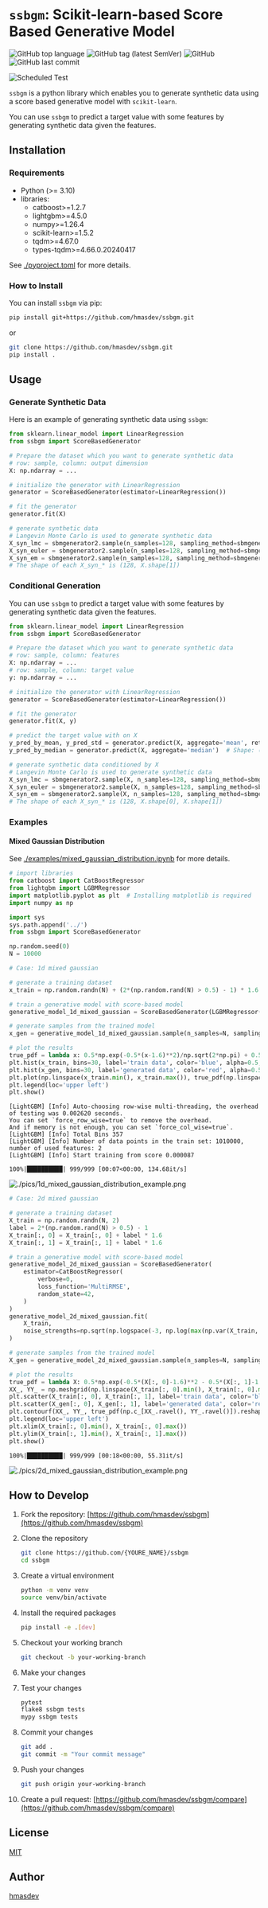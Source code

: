# `ssbgm`: Scikit-learn-based Score Based Generative Model

![GitHub top language](https://img.shields.io/github/languages/top/hmasdev/ssbgm)
![GitHub tag (latest SemVer)](https://img.shields.io/github/v/tag/hmasdev/ssbgm?sort=semver)
![GitHub](https://img.shields.io/github/license/hmasdev/ssbgm)
![GitHub last commit](https://img.shields.io/github/last-commit/hmasdev/ssbgm)

![Scheduled Test](https://github.com/hmasdev/ssbgm/actions/workflows/tests-on-schedule.yaml/badge.svg)

`ssbgm` is a python library which enables you to generate synthetic data using a score based generative model with `scikit-learn`.

You can use `ssbgm` to predict a target value with some features by generating synthetic data given the features.

## Installation

### Requirements

- Python (>= 3.10)
- libraries:
  - catboost>=1.2.7
  - lightgbm>=4.5.0
  - numpy>=1.26.4
  - scikit-learn>=1.5.2
  - tqdm>=4.67.0
  - types-tqdm>=4.66.0.20240417

See [./pyproject.toml](./pyproject.toml) for more details.

### How to Install

You can install `ssbgm` via pip:

```bash
pip install git+https://github.com/hmasdev/ssbgm.git
```

or

```bash
git clone https://github.com/hmasdev/ssbgm.git
pip install .
```

## Usage

### Generate Synthetic Data

Here is an example of generating synthetic data using `ssbgm`:

```python
from sklearn.linear_model import LinearRegression
from ssbgm import ScoreBasedGenerator

# Prepare the dataset which you want to generate synthetic data
# row: sample, column: output dimension
X: np.ndarray = ...

# initialize the generator with LinearRegression
generator = ScoreBasedGenerator(estimator=LinearRegression())

# fit the generator
generator.fit(X)

# generate synthetic data
# Langevin Monte Carlo is used to generate synthetic data
X_syn_lmc = sbmgenerator2.sample(n_samples=128, sampling_method=sbmgenerator2.SamplingMethod.LANGEVIN_MONTECARLO, alpha=0.2, n_warmup=1000).squeeze()
X_syn_euler = sbmgenerator2.sample(n_samples=128, sampling_method=sbmgenerator2.SamplingMethod.EULER).squeeze()
X_syn_em = sbmgenerator2.sample(n_samples=128, sampling_method=sbmgenerator2.SamplingMethod.EULER_MARUYAMA).squeeze()
# The shape of each X_syn_* is (128, X.shape[1])
```

### Conditional Generation

You can use `ssbgm` to predict a target value with some features by generating synthetic data given the features.

```python
from sklearn.linear_model import LinearRegression
from ssbgm import ScoreBasedGenerator

# Prepare the dataset which you want to generate synthetic data
# row: sample, column: features
X: np.ndarray = ...
# row: sample, column: target value
y: np.ndarray = ...

# initialize the generator with LinearRegression
generator = ScoreBasedGenerator(estimator=LinearRegression())

# fit the generator
generator.fit(X, y)

# predict the target value with on X
y_pred_by_mean, y_pred_std = generator.predict(X, aggregate='mean', return_std=True)  # Shape: (X.shape[0], y.shape[1]), (X.shape[0], y.shape[1])
y_pred_by_median = generator.predict(X, aggregate='median')  # Shape: (X.shape[0], y.shape[1])

# generate synthetic data conditioned by X
# Langevin Monte Carlo is used to generate synthetic data
X_syn_lmc = sbmgenerator2.sample(X, n_samples=128, sampling_method=sbmgenerator2.SamplingMethod.LANGEVIN_MONTECARLO, alpha=0.2, n_warmup=1000).squeeze()
X_syn_euler = sbmgenerator2.sample(X, n_samples=128, sampling_method=sbmgenerator2.SamplingMethod.EULER).squeeze()
X_syn_em = sbmgenerator2.sample(X, n_samples=128, sampling_method=sbmgenerator2.SamplingMethod.EULER_MARUYAMA).squeeze()
# The shape of each X_syn_* is (128, X.shape[0], X.shape[1])
```

### Examples

#### Mixed Gaussian Distribution

See [./examples/mixed_gaussian_distribution.ipynb](./examples/mixed_gaussian_distribution.ipynb) for more details.

```python
# import libraries
from catboost import CatBoostRegressor
from lightgbm import LGBMRegressor
import matplotlib.pyplot as plt  # Installing matplotlib is required
import numpy as np

import sys
sys.path.append('../')
from ssbgm import ScoreBasedGenerator

np.random.seed(0)
N = 10000
```

```python
# Case: 1d mixed gaussian

# generate a training dataset
x_train = np.random.randn(N) + (2*(np.random.rand(N) > 0.5) - 1) * 1.6

# train a generative model with score-based model
generative_model_1d_mixed_gaussian = ScoreBasedGenerator(LGBMRegressor(random_state=42)).fit(x_train, noise_strengths=np.sqrt(np.logspace(-3, np.log(x_train.var()), 101)))

# generate samples from the trained model
x_gen = generative_model_1d_mixed_gaussian.sample(n_samples=N, sampling_method=ScoreBasedGenerator.SamplingMethod.EULER).squeeze()

# plot the results
true_pdf = lambda x: 0.5*np.exp(-0.5*(x-1.6)**2)/np.sqrt(2*np.pi) + 0.5*np.exp(-0.5*(x+1.6)**2)/np.sqrt(2*np.pi)
plt.hist(x_train, bins=30, label='train data', color='blue', alpha=0.5, density=True)
plt.hist(x_gen, bins=30, label='generated data', color='red', alpha=0.5, density=True)
plt.plot(np.linspace(x_train.min(), x_train.max()), true_pdf(np.linspace(x_train.min(), x_train.max())), 'k-', label='true pdf')
plt.legend(loc='upper left')
plt.show()
```

    [LightGBM] [Info] Auto-choosing row-wise multi-threading, the overhead of testing was 0.002620 seconds.
    You can set `force_row_wise=true` to remove the overhead.
    And if memory is not enough, you can set `force_col_wise=true`.
    [LightGBM] [Info] Total Bins 357
    [LightGBM] [Info] Number of data points in the train set: 1010000, number of used features: 2
    [LightGBM] [Info] Start training from score 0.000087

    100%|██████████| 999/999 [00:07<00:00, 134.68it/s]

![./pics/1d_mixed_gaussian_distribution_example.png](./pics/1d_mixed_gaussian_distribution_example.png)

```python
# Case: 2d mixed gaussian

# generate a training dataset
X_train = np.random.randn(N, 2)
label = 2*(np.random.rand(N) > 0.5) - 1
X_train[:, 0] = X_train[:, 0] + label * 1.6
X_train[:, 1] = X_train[:, 1] + label * 1.6

# train a generative model with score-based model
generative_model_2d_mixed_gaussian = ScoreBasedGenerator(
    estimator=CatBoostRegressor(
        verbose=0,
        loss_function='MultiRMSE',
        random_state=42,
    )
)
generative_model_2d_mixed_gaussian.fit(
    X_train,
    noise_strengths=np.sqrt(np.logspace(-3, np.log(max(np.var(X_train, axis=0))), 11)),
)

# generate samples from the trained model
X_gen = generative_model_2d_mixed_gaussian.sample(n_samples=N, sampling_method=ScoreBasedGenerator.SamplingMethod.EULER).squeeze()

# plot the results
true_pdf = lambda X: 0.5*np.exp(-0.5*(X[:, 0]-1.6)**2 - 0.5*(X[:, 1]-1.6)**2)/2/np.pi + 0.5*np.exp(-0.5*(X[:, 0]+1.6)**2 - 0.5*(X[:, 1]+1.6)**2)/2/np.pi
XX_, YY_ = np.meshgrid(np.linspace(X_train[:, 0].min(), X_train[:, 0].max()), np.linspace(X_train[:, 1].min(), X_train[:, 1].max()))
plt.scatter(X_train[:, 0], X_train[:, 1], label='train data', color='blue', alpha=0.2, marker='x')
plt.scatter(X_gen[:, 0], X_gen[:, 1], label='generated data', color='red', alpha=0.2, marker='o')
plt.contourf(XX_, YY_, true_pdf(np.c_[XX_.ravel(), YY_.ravel()]).reshape(XX_.shape), alpha=0.5)
plt.legend(loc='upper left')
plt.xlim(X_train[:, 0].min(), X_train[:, 0].max())
plt.ylim(X_train[:, 1].min(), X_train[:, 1].max())
plt.show()
```

    100%|██████████| 999/999 [00:18<00:00, 55.31it/s]

![./pics/2d_mixed_gaussian_distribution_example.png](./pics/2d_mixed_gaussian_distribution_example.png)

## How to Develop

1. Fork the repository: [https://github.com/hmasdev/ssbgm](https://github.com/hmasdev/ssbgm)
2. Clone the repository

   ```bash
   git clone https://github.com/{YOURE_NAME}/ssbgm
   cd ssbgm
   ```

3. Create a virtual environment

   ```bash
   python -m venv venv
   source venv/bin/activate
   ```

4. Install the required packages

   ```bash
   pip install -e .[dev]
   ```

5. Checkout your working branch

   ```bash
   git checkout -b your-working-branch
   ```

6. Make your changes

7. Test your changes

   ```bash
   pytest
   flake8 ssbgm tests
   mypy ssbgm tests
   ```

8. Commit your changes

   ```bash
   git add .
   git commit -m "Your commit message"
   ```

9. Push your changes

   ```bash
   git push origin your-working-branch
   ```

10. Create a pull request: [https://github.com/hmasdev/ssbgm/compare](https://github.com/hmasdev/ssbgm/compare)

## License

[MIT](./LICENSE)

## Author

[hmasdev](https://github.com/hmasdev)
